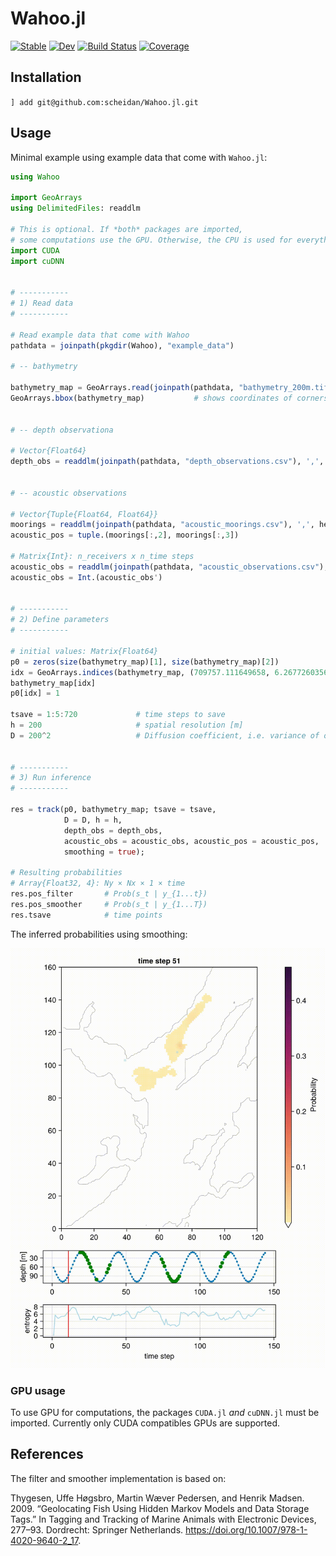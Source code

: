 # Wahoo.jl

[![Stable](https://img.shields.io/badge/docs-stable-blue.svg)](https://scheidan.github.io/Wahoo.jl/stable/)
[![Dev](https://img.shields.io/badge/docs-dev-blue.svg)](https://scheidan.github.io/Wahoo.jl/dev/)
[![Build Status](https://github.com/scheidan/Wahoo.jl/actions/workflows/CI.yml/badge.svg?branch=main)](https://github.com/scheidan/Wahoo.jl/actions/workflows/CI.yml?query=branch%3Amain)
[![Coverage](https://codecov.io/gh/scheidan/Wahoo.jl/branch/main/graph/badge.svg)](https://codecov.io/gh/scheidan/Wahoo.jl)

## Installation

`] add git@github.com:scheidan/Wahoo.jl.git`

## Usage

Minimal example using example data that come with `Wahoo.jl`:

```Julia
using Wahoo

import GeoArrays
using DelimitedFiles: readdlm

# This is optional. If *both* packages are imported,
# some computations use the GPU. Otherwise, the CPU is used for everything.
import CUDA
import cuDNN


# -----------
# 1) Read data
# -----------

# Read example data that come with Wahoo
pathdata = joinpath(pkgdir(Wahoo), "example_data")

# -- bathymetry

bathymetry_map = GeoArrays.read(joinpath(pathdata, "bathymetry_200m.tif"))
GeoArrays.bbox(bathymetry_map)           # shows coordinates of corners


# -- depth observationa

# Vector{Float64}
depth_obs = readdlm(joinpath(pathdata, "depth_observations.csv"), ',', header=true)[1][:,2]


# -- acoustic observations

# Vector{Tuple{Float64, Float64}}
moorings = readdlm(joinpath(pathdata, "acoustic_moorings.csv"), ',', header=true)[1]
acoustic_pos = tuple.(moorings[:,2], moorings[:,3])

# Matrix{Int}: n_receivers x n_time steps
acoustic_obs = readdlm(joinpath(pathdata, "acoustic_observations.csv"), ',', header=true)[1][:,2:3]
acoustic_obs = Int.(acoustic_obs')


# -----------
# 2) Define parameters
# -----------

# initial values: Matrix{Float64}
p0 = zeros(size(bathymetry_map)[1], size(bathymetry_map)[2])
idx = GeoArrays.indices(bathymetry_map, (709757.111649658, 6.26772603565296e6)) # last known location of the fish
bathymetry_map[idx]
p0[idx] = 1

tsave = 1:5:720             # time steps to save
h = 200                     # spatial resolution [m]
D = 200^2                   # Diffusion coefficient, i.e. variance of one time step movement [m^2]


# -----------
# 3) Run inference
# -----------

res = track(p0, bathymetry_map; tsave = tsave,
            D = D, h = h,
            depth_obs = depth_obs,
            acoustic_obs = acoustic_obs, acoustic_pos = acoustic_pos,
            smoothing = true);

# Resulting probabilities
# Array{Float32, 4}: Ny × Nx × 1 × time
res.pos_filter       # Prob(s_t | y_{1...t})
res.pos_smoother     # Prob(s_t | y_{1...T})
res.tsave            # time points
```

The inferred probabilities using smoothing:

![animated probabilities](docs/assets/smoothing_animated.gif)


### GPU usage

To use GPU for computations, the packages `CUDA.jl` _and_ `cuDNN.jl`
must be imported. Currently only CUDA compatibles GPUs are supported.


## References

The filter and smoother implementation is based on:

Thygesen, Uffe Høgsbro, Martin Wæver Pedersen, and Henrik
Madsen. 2009. “Geolocating Fish Using Hidden Markov Models and Data Storage Tags.” In Tagging and Tracking of Marine Animals with Electronic Devices, 277–93. Dordrecht: Springer Netherlands. https://doi.org/10.1007/978-1-4020-9640-2_17.
